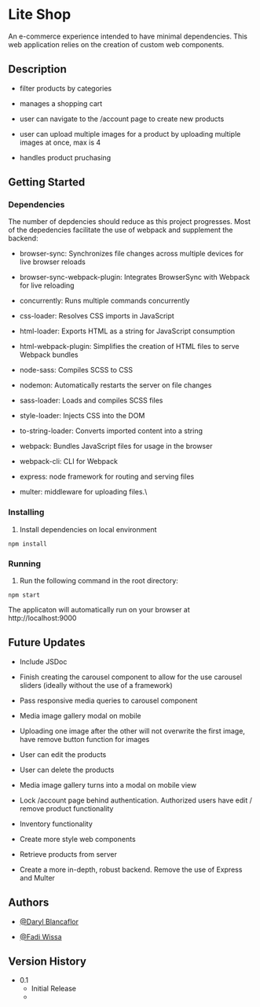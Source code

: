 # Lite Shop

An e-commerce experience intended to have minimal dependencies. This web application relies on the creation of custom web components. 

## Description

* filter products by categories

* manages a shopping cart

* user can navigate to the /account page to create new products

* user can upload multiple images for a product by uploading multiple images at once, max is 4

* handles product pruchasing

## Getting Started

### Dependencies

The number of depdencies should reduce as this project progresses. Most of the depedencies facilitate the use of webpack and supplement the backend:
* browser-sync: Synchronizes file changes across multiple devices for live browser reloads

* browser-sync-webpack-plugin: Integrates BrowserSync with Webpack for live reloading

* concurrently: Runs multiple commands concurrently

* css-loader: Resolves CSS imports in JavaScript

* html-loader: Exports HTML as a string for JavaScript consumption

* html-webpack-plugin: Simplifies the creation of HTML files to serve Webpack bundles

* node-sass: Compiles SCSS to CSS

* nodemon: Automatically restarts the server on file changes

* sass-loader: Loads and compiles SCSS files

* style-loader: Injects CSS into the DOM

* to-string-loader: Converts imported content into a string

* webpack: Bundles JavaScript files for usage in the browser

* webpack-cli: CLI for Webpack

* express: node framework for routing and serving files

* multer: middleware for uploading files.\

### Installing

1. Install dependencies on local environment
```
npm install
```

### Running

1. Run the following command in the root directory:
```
npm start
```

The applicaton will automatically run on your browser at http://localhost:9000



## Future Updates

* Include JSDoc

* Finish creating the carousel component to allow for the use carousel sliders (ideally without the use of a framework)

* Pass responsive media queries to carousel component

* Media image gallery modal on mobile

* Uploading one image after the other will not overwrite the first image, have remove button function for images

* User can edit the products

* User can delete the products

* Media image gallery turns into a modal on mobile view

* Lock /account page behind authentication. Authorized users have edit / remove product functionality

* Inventory functionality

* Create more style web components

* Retrieve products from server

* Create a more in-depth, robust backend. Remove the use of Express and Multer

## Authors

* [@Daryl Blancaflor](djblanc360@gmail.com)

* [@Fadi Wissa](fadi.wissa@gateb.com)

## Version History

* 0.1
    * Initial Release
    * 

